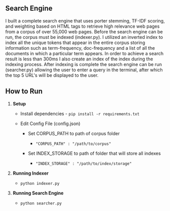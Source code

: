 ## Search Engine
I built a complete search engine that uses porter stemming, TF-IDF scoring, and weighting based on HTML tags to retrieve high relevance web pages from a corpus of over 55,000 web pages. Before the search engine can be run, the corpus must be indexed (indexer.py). I utilized an inverted index to index all the unique tokens that appear in the entire corpus storing information such as term-frequency, doc-frequency and a list of all the documents in which a particular term appears. In order to achieve a search result is less than 300ms I also create an index of the index during the indexing process. After indexing is complete the search engine can be run (searcher.py) allowing the user to enter a query in the terminal, after which the top 5 URL's will be displayed to the user.     


## How to Run

1.  **Setup**
      - Install dependencies
    	   	- `pip install -r requirements.txt`
    	
      - Edit Config File (config.json)
    	  - Set CORPUS_PATH to path of corpus folder
    	    -  `"CORPUS_PATH" : "/path/to/corpus"`
        
        - Set INDEX_STORAGE to path of folder that will store all indexes
          - `"INDEX_STORAGE" : "/path/to/index/storage"`
   
2. **Running Indexer**
    - `python indexer.py`


3. **Running Search Engine**
    - `python searcher.py`

